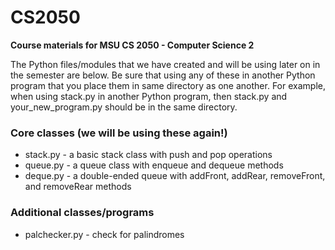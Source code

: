 # CS2050
__Course materials for MSU CS 2050 - Computer Science 2__


The Python files/modules that we have created and will be using later on in the semester are below. 
Be sure that using any of these in another Python program that you place them in same directory as one another. 
For example, when using stack.py in another Python program, then stack.py and your_new_program.py should be in the same directory. 

### Core classes (we will be using these again!)
* stack.py - a basic stack class with push and pop operations
* queue.py - a queue class with enqueue and dequeue methods
* deque.py - a double-ended queue with addFront, addRear, removeFront, and removeRear methods


### Additional classes/programs
* palchecker.py - check for palindromes
